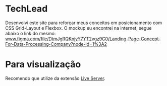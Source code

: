 # TechLead
Desenvolvi este site para reforçar meus conceitos em posicionamento com CSS Grid-Layout e Flexbox.
O mockup eu encontrei na internet, segue abaixo o link do mesmo:
www.figma.com/file/DtmJgRQKnjyY7YT2vgz9C0/Landing-Page-Concept-For-Data-Processing-Company?node-id=1%3A2

# Para visualização
Recomendo que utilize da extensão [Live Server](https://marketplace.visualstudio.com/items?itemName=ritwickdey.LiveServer).
